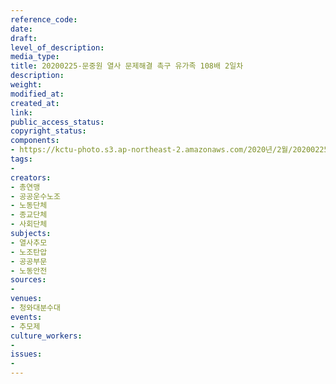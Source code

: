 ```yaml
---
reference_code: 
date: 
draft: 
level_of_description: 
media_type: 
title: 20200225-문중원 열사 문제해결 촉구 유가족 108배 2일차
description: 
weight: 
modified_at: 
created_at: 
link: 
public_access_status: 
copyright_status: 
components:
- https://kctu-photo.s3.ap-northeast-2.amazonaws.com/2020년/2월/20200225-문중원+열사+문제해결+촉구+유가족+108배+2일차/_DSC2144.jpg
tags:
- 
creators:
- 총연맹
- 공공운수노조
- 노동단체
- 종교단체
- 사회단체
subjects:
- 열사추모
- 노조탄압
- 공공부문
- 노동안전
sources:
- 
venues:
- 청와대분수대
events:
- 추모제
culture_workers:
- 
issues:
- 
---
```

